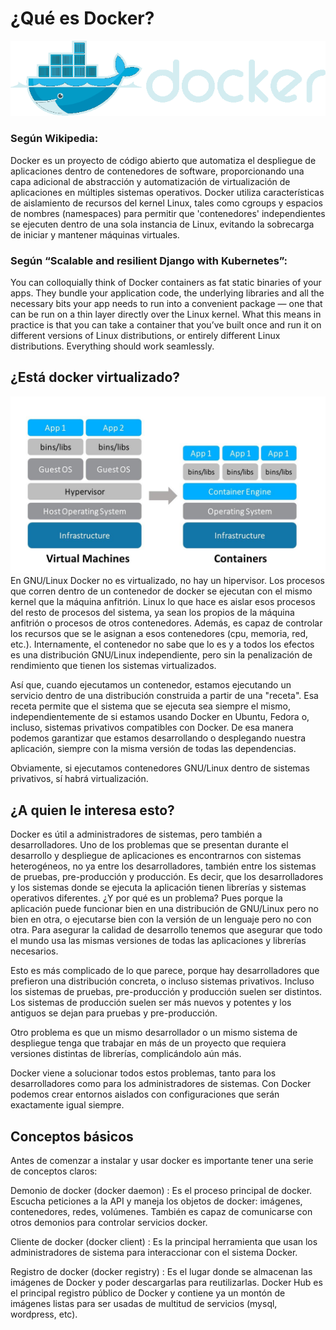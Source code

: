 # ¿Qué es Docker?

![Docker Logo](images/Docker_(container_engine)_logo.png)

### Según Wikipedia:
Docker es un proyecto de código abierto que automatiza el despliegue de aplicaciones dentro 	de contenedores de software, proporcionando una capa adicional de abstracción y 	   		automatización de virtualización de aplicaciones en múltiples sistemas operativos. Docker 		utiliza características de aislamiento de recursos del kernel Linux, tales como cgroups y 		espacios de nombres (namespaces) para permitir que 'contenedores' independientes se 		ejecuten dentro de una sola instancia de Linux, evitando la sobrecarga de iniciar y mantener 	máquinas virtuales.

### Según “Scalable and resilient Django with Kubernetes”:
You can colloquially think of Docker containers as fat static binaries of your apps. They 		bundle your application code, the underlying libraries and all the necessary bits your app 		needs to run into a convenient package — one that can be run on a thin layer directly over 		the Linux kernel. What this means in practice is that you can take a container that you’ve 		built once and run it on different versions of Linux distributions, or entirely different Linux 		distributions. Everything should work seamlessly.

## ¿Está docker virtualizado?
![Docker Application](images/docker1.jpg)
En GNU/Linux Docker no es virtualizado, no hay un hipervisor. Los procesos que corren dentro de un contenedor de docker se ejecutan con el mismo kernel que la máquina anfitrión. Linux lo que hace es aislar esos procesos del resto de procesos del sistema, ya sean los propios de la máquina anfitrión o procesos de otros contenedores. Además, es capaz de controlar los recursos que se le asignan a esos contenedores (cpu, memoria, red, etc.). Internamente, el contenedor no sabe que lo es y a todos los efectos es una distribución GNU/Linux independiente, pero sin la penalización de rendimiento que tienen los sistemas virtualizados.

Así que, cuando ejecutamos un contenedor, estamos ejecutando un servicio dentro de una distribución construida a partir de una "receta". Esa receta permite que el sistema que se ejecuta sea siempre el mismo, independientemente de si estamos usando Docker en Ubuntu, Fedora o, incluso, sistemas privativos compatibles con Docker. De esa manera podemos garantizar que estamos desarrollando o desplegando nuestra aplicación, siempre con la misma versión de todas las dependencias.

Obviamente, si ejecutamos contenedores GNU/Linux dentro de sistemas privativos, sí habrá virtualización.

## ¿A quien le interesa esto?
Docker es útil a administradores de sistemas, pero también a desarrolladores. Uno de los problemas que se presentan durante el desarrollo y despliegue de aplicaciones es encontrarnos con sistemas heterogéneos, no ya entre los desarrolladores, también entre los sistemas de pruebas, pre-producción y producción. Es decir, que los desarrolladores y los sistemas donde se ejecuta la aplicación tienen librerías y sistemas operativos diferentes. ¿Y por qué es un problema? Pues porque la aplicación puede funcionar bien en una distribución de GNU/Linux pero no bien en otra, o ejecutarse bien con la versión de un lenguaje pero no con otra. Para asegurar la calidad de desarrollo tenemos que asegurar que todo el mundo usa las mismas versiones de todas las aplicaciones y librerías necesarios.

Esto es más complicado de lo que parece, porque hay desarrolladores que prefieron una distribución concreta, o incluso sistemas privativos. Incluso los sistemas de pruebas, pre-producción y producción suelen ser distintos. Los sistemas de producción suelen ser más nuevos y potentes y los antiguos se dejan para pruebas y pre-producción.

Otro problema es que un mismo desarrollador o un mismo sistema de despliegue tenga que trabajar en más de un proyecto que requiera versiones distintas de librerías, complicándolo aún más.

Docker viene a solucionar todos estos problemas, tanto para los desarrolladores como para los administradores de sistemas. Con Docker podemos crear entornos aislados con configuraciones que serán exactamente igual siempre.

## Conceptos básicos
Antes de comenzar a instalar y usar docker es importante tener una serie de conceptos claros:

Demonio de docker (docker daemon) : Es el proceso principal de docker. Escucha peticiones a la API y maneja los objetos de docker: imágenes, contenedores, redes, volúmenes. También es capaz de comunicarse con otros demonios para controlar servicios docker.

Cliente de docker (docker client) : Es la principal herramienta que usan los administradores de sistema para interaccionar con el sistema Docker.

Registro de docker (docker registry) : Es el lugar donde se almacenan las imágenes de Docker y poder descargarlas para reutilizarlas. Docker Hub es el principal registro público de Docker y contiene ya un montón de imágenes listas para ser usadas de multitud de servicios (mysql, wordpress, etc).